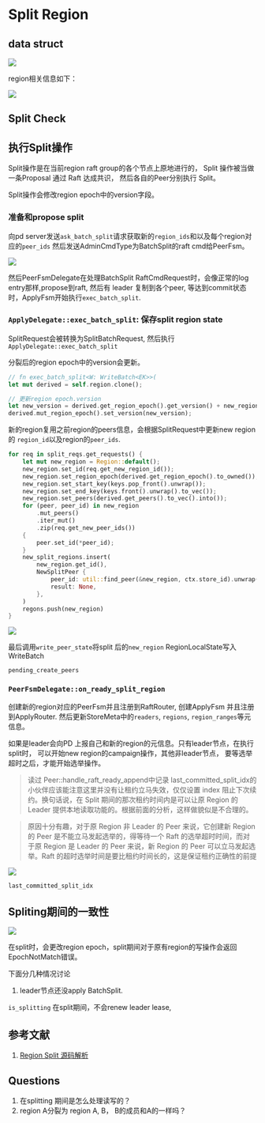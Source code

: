 # Split Region

<!-- toc -->

## data struct

![](./dot/split_proto.svg)

region相关信息如下：

![](./dot/region2.svg)


## Split Check

## 执行Split操作

Split操作是在当前region raft group的各个节点上原地进行的，
Split 操作被当做一条Proposal 通过 Raft 达成共识，
然后各自的Peer分别执行 Split。

Split操作会修改region epoch中的version字段。

### 准备和propose split

向pd server发送`ask_batch_split`请求获取新的`region_ids`和以及每个region对应的`peer_ids`
然后发送AdminCmdType为BatchSplit的raft cmd给PeerFsm。

![](./dot/peer__on_prepare_split_region.svg)

然后PeerFsmDelegate在处理BatchSplit RaftCmdRequest时，会像正常的log entry那样,propose到raft, 然后有
leader 复制到各个peer, 等达到commit状态时，ApplyFsm开始执行`exec_batch_split`.



### `ApplyDelegate::exec_batch_split`: 保存split region state

SplitRequest会被转换为SplitBatchRequest, 然后执行`ApplyDelegate::exec_batch_split`


分裂后的region epoch中的version会更新。

```rust
// fn exec_batch_split<W: WriteBatch<EK>>(
let mut derived = self.region.clone();

// 更新region epoch.version
let new_version = derived.get_region_epoch().get_version() + new_region_cnt as u64;
derived.mut_region_epoch().set_version(new_version);
```

新的region复用之前region的peers信息，会根据SplitRequest中更新new region的 `region_id`以及region的`peer_ids`.

```rust
for req in split_reqs.get_requests() {
    let mut new_region = Region::default();
    new_region.set_id(req.get_new_region_id());
    new_region.set_region_epoch(derived.get_region_epoch().to_owned());
    new_region.set_start_key(keys.pop_front().unwrap());
    new_region.set_end_key(keys.front().unwrap().to_vec());
    new_region.set_peers(derived.get_peers().to_vec().into());
    for (peer, peer_id) in new_region
        .mut_peers()
        .iter_mut()
        .zip(req.get_new_peer_ids())
    {
        peer.set_id(*peer_id);
    }
    new_split_regions.insert(
        new_region.get_id(),
        NewSplitPeer {
            peer_id: util::find_peer(&new_region, ctx.store_id).unwrap().get_id(),
            result: None,
        },
    )
    regons.push(new_region)
}
```

![](./dot/ApplyDelegate__exec_split.svg)

最后调用`write_peer_state`将split 后的`new_region` RegionLocalState写入WriteBatch

`pending_create_peers`



### `PeerFsmDelegate::on_ready_split_region`

创建新的region对应的PeerFsm并且注册到RaftRouter, 创建ApplyFsm
并且注册到ApplyRouter. 然后更新StoreMeta中的`readers`, 
`regions`, `region_ranges`等元信息。

如果是leader会向PD 上报自己和新的region的元信息。只有leader节点，在执行split时，
可以开始new region的campaign操作，其他非leader节点，
要等选举超时之后，才能开始选举操作。

> 读过 Peer::handle_raft_ready_append中记录 last_committed_split_idx的小伙伴应该能注意这里并没有让租约立马失效，仅仅设置 index 阻止下次续约。换句话说，在 Split 期间的那次租约时间内是可以让原 Region 的 Leader 提供本地读取功能的。根据前面的分析，这样做貌似是不合理的。

> 原因十分有趣，对于原 Region 非 Leader 的 Peer 来说，它创建新 Region 的 Peer 是不能立马发起选举的，得等待一个 Raft 的选举超时时间，而对于原 Region 是 Leader 的 Peer 来说，新 Region 的 Peer 可以立马发起选举。Raft 的超时选举时间是要比租约时间长的，这是保证租约正确性的前提


![](./dot/PeerFsmDelegate__on_ready_split_region_new_region.svg)

`last_committed_split_idx`



## Spliting期间的一致性

![](./dot/peer__is_splitting.svg)

在split时，会更改region epoch，split期间对于原有region的写操作会返回EpochNotMatch错误。

下面分几种情况讨论

1. leader节点还没apply BatchSplit.

`is_splitting`
在split期间，不会renew leader lease, 


## 参考文献

1. [Region Split 源码解析](https://pingcap.com/zh/blog/tikv-source-code-reading-20)


## Questions

1. 在splitting 期间是怎么处理读写的？
2. region A分裂为 region A, B， B的成员和A的一样吗？
